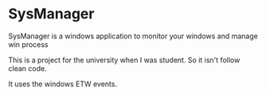 # SysManager
SysManager is a windows application to monitor your windows and manage win process

This is a project for the university when I was student. So it isn't follow clean code.

It uses the windows ETW events.

